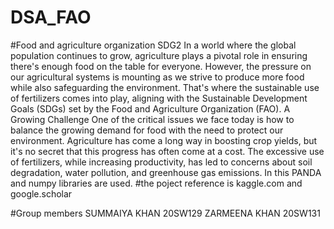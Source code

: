 # DSA_FAO
#Food and agriculture organization SDG2
In a world where the global population continues to grow, agriculture plays a pivotal role in ensuring there's enough food on the table for everyone. However, the pressure on our agricultural systems is mounting as we strive to produce more food while also safeguarding the environment. That's where the sustainable use of fertilizers comes into play, aligning with the Sustainable Development Goals (SDGs) set by the Food and Agriculture Organization (FAO).
A Growing Challenge
One of the critical issues we face today is how to balance the growing demand for food with the need to protect our environment. Agriculture has come a long way in boosting crop yields, but it's no secret that this progress has often come at a cost. The excessive use of fertilizers, while increasing productivity, has led to concerns about soil degradation, water pollution, and greenhouse gas emissions.
In this PANDA and numpy libraries are used.
#the poject reference is kaggle.com and google.scholar

#Group members
SUMMAIYA KHAN 20SW129
ZARMEENA KHAN 20SW131
